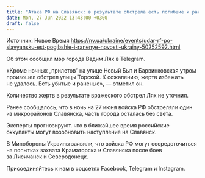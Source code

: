 ```yaml
---
title: "Атака РФ на Славянск: в результате обстрела есть погибшие и раненые — мэр"
date: Mon, 27 Jun 2022 13:43:00 +0300
draft: false
---
```

Источник: Новое Время https://nv.ua/ukraine/events/udar-rf-po-slavyansku-est-pogibshie-i-ranenye-novosti-ukrainy-50252592.html


 Об этом сообщил мэр города Вадим Лях в Telegram.

«Кроме ночных „прилетов“ на улице Новый Быт и Барвинковская утром произошел обстрел улицы Торской. К сожалению, жертв избежать не удалось. Есть убитые и раненые», — отметил он.

Количество жертв в результате вражеского обстрел Лях не уточнил.

Ранее сообщалось, что в ночь на 27 июня войска РФ обстреляли один из микрорайонов Славянска, часть города осталась без света.

Эксперты прогнозируют. что в ближайшее время российские оккупанты могут возобновить наступление на Славянск.

В Минобороны Украины заявили, что войска РФ могут сосредоточиться на попытках захвата Краматорска и Славянска после боев за Лисичанск и Северодонецк.

Присоединяйтесь к нам в соцсетях Facebook, Telegram и Instagram.
